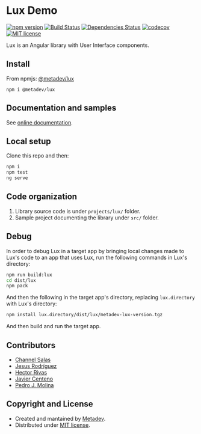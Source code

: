 # Lux Demo

[![npm version](https://badge.fury.io/js/%40metadev%2Flux.svg)](https://badge.fury.io/js/%40metadev%2Flux)
[![Build Status](https://travis-ci.com/metadevpro/lux.svg?branch=devel)](https://travis-ci.com/metadevpro/lux)
[![Dependencies Status](https://david-dm.org/metadevpro/lux/status.svg)](https://david-dm.org/metadevpro/lux)
[![codecov](https://codecov.io/gh/metadevpro/lux/branch/devel/graph/badge.svg)](https://codecov.io/gh/metadevpro/lux)
[![MIT license](http://img.shields.io/badge/license-MIT-brightgreen.svg)](http://opensource.org/licenses/MIT)

Lux is an Angular library with User Interface components.

## Install

From npmjs: [@metadev/lux](https://www.npmjs.com/package/@metadev/lux)

`npm i @metadev/lux`

## Documentation and samples

See [online documentation](https://metadev-lux.herokuapp.com/).

## Local setup

Clone this repo and then:

```bash
npm i
npm test
ng serve
```

## Code organization

1. Library source code is under `projects/lux/` folder.
2. Sample project documenting the library under `src/` folder.

## Debug

In order to debug Lux in a target app by bringing local changes made to Lux's code to an app that uses Lux, run the following commands in Lux's directory:

```bash
npm run build:lux
cd dist/lux
npm pack
```

And then the following in the target app's directory, replacing `lux.directory` with Lux's directory:

```bash
npm install lux.directory/dist/lux/metadev-lux-version.tgz
```

And then build and run the target app.

## Contributors

- [Channel Salas](https://github.com/Chanell13)
- [Jesus Rodríguez](https://github.com/foxandxss)
- [Hector Rivas](https://github.com/hector23rp)
- [Javier Centeno](https://github.com/JavierCenteno)
- [Pedro J. Molina](https://github.com/pjmolina)

## Copyright and License

- Created and mantained by [Metadev](https://metadev.pro).
- Distributed under [MIT license](LICENSE).
